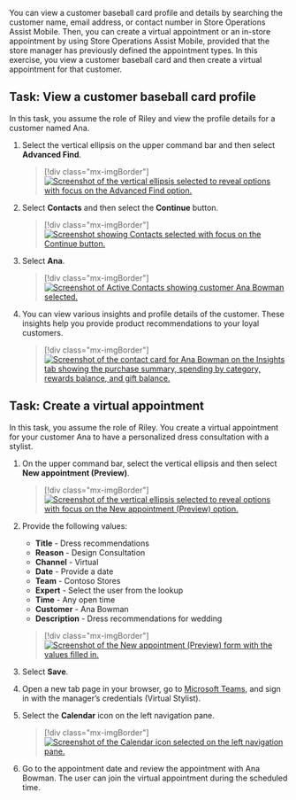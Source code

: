 You can view a customer baseball card profile and details by searching the customer name, email address, or contact number in Store Operations Assist Mobile. Then, you can create a virtual appointment or an in-store appointment by using Store Operations Assist Mobile, provided that the store manager has previously defined the appointment types. In this exercise, you view a customer baseball card and then create a virtual appointment for that customer. 

## Task: View a customer baseball card profile

In this task, you assume the role of Riley and view the profile details for a customer named Ana.

1. Select the vertical ellipsis on the upper command bar and then select **Advanced Find**.

      > [!div class="mx-imgBorder"]
      > [![Screenshot of the vertical ellipsis selected to reveal options with focus on the Advanced Find option.](../media/advanced-find.png)](../media/advanced-find.png#lightbox)

1. Select **Contacts** and then select the **Continue** button.

   > [!div class="mx-imgBorder"]
   > [![Screenshot showing Contacts selected with focus on the Continue button.](../media/continue.png)](../media/continue.png#lightbox)

1. Select **Ana**.

   > [!div class="mx-imgBorder"]
   > [![Screenshot of Active Contacts showing customer Ana Bowman selected.](../media/active-contacts.png)](../media/active-contacts.png#lightbox)

1. You can view various insights and profile details of the customer. These insights help you provide product recommendations to your loyal customers.

   > [!div class="mx-imgBorder"]
   > [![Screenshot of the contact card for Ana Bowman on the Insights tab showing the purchase summary, spending by category, rewards balance, and gift balance.](../media/ana.png)](../media/ana.png#lightbox)

## Task: Create a virtual appointment

In this task, you assume the role of Riley. You create a virtual appointment for your customer Ana to have a personalized dress consultation with a stylist.

1.	On the upper command bar, select the vertical ellipsis and then select **New appointment (Preview)**.

      > [!div class="mx-imgBorder"]
      > [![Screenshot of the vertical ellipsis selected to reveal options with focus on the New appointment (Preview) option.](../media/new-appointment.png)](../media/new-appointment.png#lightbox)

2. Provide the following values:
   - **Title** - Dress recommendations
   - **Reason** - Design Consultation
   - **Channel** - Virtual
   - **Date** - Provide a date
   - **Team** - Contoso Stores
   - **Expert** - Select the user from the lookup
   - **Time** - Any open time
   - **Customer** - Ana Bowman
   - **Description** - Dress recommendations for wedding

    > [!div class="mx-imgBorder"]
    > [![Screenshot of the New appointment (Preview) form with the values filled in.](../media/new-appointment-form.png)](../media/new-appointment-form.png#lightbox)

3. Select **Save**.

4.	Open a new tab page in your browser, go to [Microsoft Teams](https://teams.microsoft.com), and sign in with the manager’s credentials (Virtual Stylist).

5.	Select the **Calendar** icon on the left navigation pane.

    > [!div class="mx-imgBorder"]
    > [![Screenshot of the Calendar icon selected on the left navigation pane.](../media/calendar-icon.png)](../media/calendar-icon.png#lightbox)

6. Go to the appointment date and review the appointment with Ana Bowman. The user can join the virtual appointment during the scheduled time.
